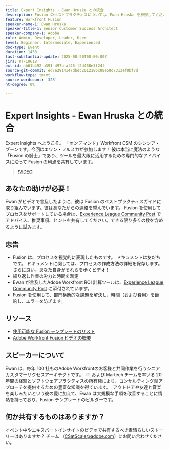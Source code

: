 ```yaml
---
title: Expert Insights - Ewan Hruska との統合
description: Fusion のベストプラクティスについては、Ewan Hruska を参照してください。 Adobe Workfront Fusion を使用してワークフローをドキュメント化、最適化、拡張して効率を高める方法について説明します。
feature: Workfront Fusion
speaker-name-1: Ewan Hruska
speaker-title-1: Senior Customer Success Architect
speaker-company-1: Adobe
role: Admin, Developer, Leader, User
level: Beginner, Intermediate, Experienced
doc-type: Event
duration: 1458
last-substantial-update: 2025-08-20T00:00:00Z
jira: KT-18618
exl-id: ab61b492-a391-497b-af45-f2d468e3f24f
source-git-commit: ed7e2914147dbdc2012186c88e50d7313ef8bf7d
workflow-type: tm+mt
source-wordcount: '328'
ht-degree: 0%

---
```


# Expert Insights - Ewan Hruska との統合

Expert Insights へようこそ。  「オンデマンド」Workfront CSM のシンシア・ブーンです。今回はエワン・フルスカが参加します！ 彼は本当に魔法のような「Fusion の騎士」であり、ツールを最大限に活用するための専門的なアドバイスに沿って Fusion の利点を共有しています。

>[!VIDEO](https://video.tv.adobe.com/v/3469896/?learn=on&enablevpops)

## あなたの助けが必要！

Ewan がビデオで言及したように、彼は Fusion のベストプラクティスガイドに取り組んでいます。彼はあなたからの連絡を望んでいます。  Fusion を使用してプロセスをサポートしている場合は、[Experience League Community Post](https://experienceleaguecommunities.adobe.com/t5/workfront-discussions/video-february-2024-workfront-expert-insights-fusion-with-ewan/td-p/657114?profile.language=ja) でアドバイス、推奨事項、ヒントを共有してください。できる限り多くの数を含めるように試みます。

## 忠告

* Fusion は、プロセスを視覚的に表現したものです。 ドキュメントは友だちです。 ドキュメントに関しては、プロセスの作成方法の詳細を保存します。  さらに良い、あなた自身がそれらを歩くビデオ！
* 繰り返し作業の労力と時間を測定
* Ewan が言及したAdobe Workfront ROI 計算ツールは、[Experience League Community Post](https://experienceleaguecommunities.adobe.com/t5/workfront-discussions/video-february-2024-workfront-expert-insights-fusion-with-ewan/td-p/657114?profile.language=ja) に添付されています。
* Fusion を使用して、部門横断的な課題を解決し、時間（および費用）を節約し、エラーを防ぎます。

## リソース

* [ 使用可能な Fusion テンプレートのリスト ](https://experienceleague.adobe.com/docs/workfront/using/adobe-workfront-fusion/scenarios-in-fusion/fusion-scenario-templates/currently-available-fusion-templates.html?lang=ja)
* [Adobe Workfront Fusion ビデオの概要 ](https://experienceleague.adobe.com/docs/workfront/using/adobe-workfront-fusion/get-started-with-workfront-fusion/fusion-basics-videos.html?lang=ja)

## スピーカーについて

Ewan は、毎年 100 社ものAdobe Workfrontのお客様と共同作業を行うシニアカスタマーサクセスアーキテクトです。  IT および Martech チームを率いる 20 年間の経験とソフトウェアプラクティスの所有権により、コンサルティング型アプローチを提供するための豊富な知識を得ています。  アウトドアや友達と音楽を楽しみたいという彼の愛に加えて、Ewan は大規模な手順を改善することに情熱を持っており、Fusion テンプレートのビルダーです。

## 何か共有するものはありますか？

イベント中やエキスパートインサイトのビデオで共有するべき素晴らしいストーリーはありますか？ チーム （[CSatScale@adobe.com](mailto:CSatScale@adobe.com)）にお問い合わせください。
